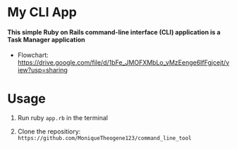 # My CLI App
#### This simple Ruby on Rails command-line interface (CLI) application is a Task Manager application

- Flowchart:  https://drive.google.com/file/d/1bFe_JMOFXMbLo_vMzEenge6IfFgjcejt/view?usp=sharing




# Usage

1.  Run ruby ```app.rb``` in the terminal

2.  Clone the repositiory:
```https://github.com/MoniqueTheogene123/command_line_tool```

